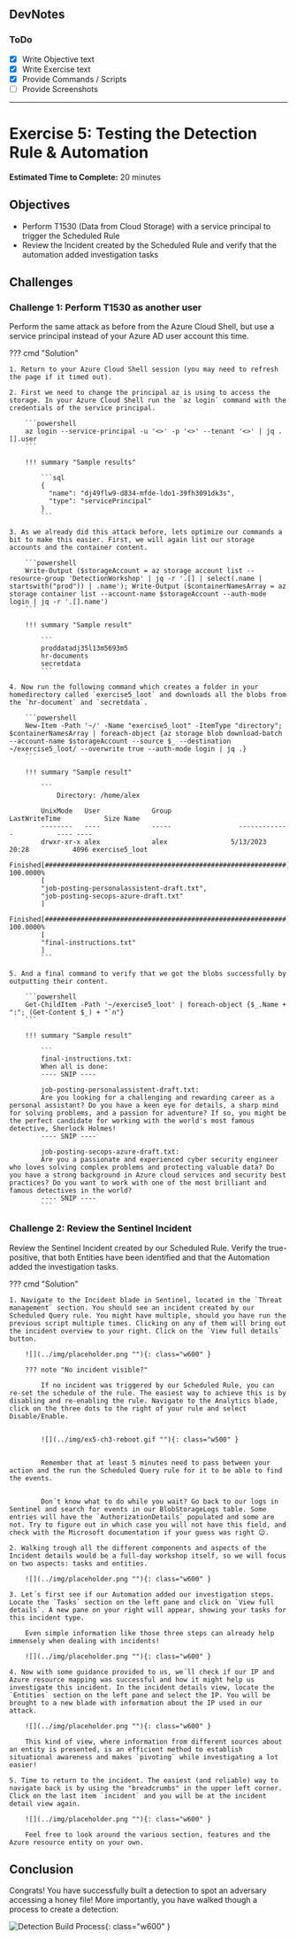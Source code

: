 ## DevNotes

### ToDo
- [X] Write Objective text
- [X] Write Exercise text
- [X] Provide Commands / Scripts
- [ ] Provide Screenshots

-----

# Exercise 5: Testing the Detection Rule & Automation

<!-- markdownlint-disable MD007 MD033-->

<!--Overriding style-->
<style>
  :root {
    --sans-primary-color: #880ED4;
}
</style>

**Estimated Time to Complete:** 20 minutes

## Objectives
* Perform T1530 (Data from Cloud Storage) with a service principal to trigger the Scheduled Rule
* Review the Incident created by the Scheduled Rule and verify that the automation added investigation tasks 

## Challenges

### Challenge 1: Perform T1530 as another user

Perform the same attack as before from the Azure Cloud Shell, but use a service principal instead of your Azure AD user account this time.

??? cmd "Solution"

    1. Return to your Azure Cloud Shell session (you may need to refresh the page if it timed out).

    2. First we need to change the principal az is using to access the storage. In your Azure Cloud Shell run the `az login` command with the credentials of the service principal. 

        ```powershell
        az login --service-principal -u '<>' -p '<>' --tenant '<>' | jq .[].user 
        ```

        !!! summary "Sample results"

            ```sql
            {
              "name": "dj49flw9-d834-mfde-ldo1-39fh3091dk3s",
              "type": "servicePrincipal"
            }
            ```

    3. As we already did this attack before, lets optimize our commands a bit to make this easier. First, we will again list our storage accounts and the container content.   

        ```powershell
        Write-Output ($storageAccount = az storage account list --resource-group 'DetectionWorkshop' | jq -r '.[] | select(.name | startswith("prod")) | .name'); Write-Output ($containerNamesArray = az storage container list --account-name $storageAccount --auth-mode login | jq -r '.[].name')
        ```

        !!! summary "Sample result"

            ```
            proddatadj35l13m5693m5
            hr-documents
            secretdata
            ```

    4. Now run the following command which creates a folder in your homedirectory called `exercise5_loot` and downloads all the blobs from the `hr-document` and `secretdata`.

        ```powershell
        New-Item -Path '~/' -Name "exercise5_loot" -ItemType "directory"; $containerNamesArray | foreach-object {az storage blob download-batch --account-name $storageAccount --source $_ --destination ~/exercise5_loot/ --overwrite true --auth-mode login | jq .}
        ```

        !!! summary "Sample result"

            ```
                Directory: /home/alex

            UnixMode   User             Group                 LastWriteTime           Size Name
            --------   ----             -----                 -------------           ---- ----
            drwxr-xr-x alex             alex                5/13/2023 20:28           4096 exercise5_loot
            Finished[#############################################################]  100.0000%
            [
            "job-posting-personalassistent-draft.txt",
            "job-posting-secops-azure-draft.txt"
            ]
            Finished[#############################################################]  100.0000%
            [
            "final-instructions.txt"
            ]
            ```

    5. And a final command to verify that we got the blobs successfully by outputting their content.

        ```powershell
        Get-ChildItem -Path '~/exercise5_loot' | foreach-object {$_.Name + ":"; (Get-Content $_) + "`n"}
        ```

        !!! summary "Sample result"

            ```
            final-instructions.txt:
            When all is done:
            ---- SNIP ----

            job-posting-personalassistent-draft.txt:
            Are you looking for a challenging and rewarding career as a personal assistant? Do you have a keen eye for details, a sharp mind for solving problems, and a passion for adventure? If so, you might be the perfect candidate for working with the world's most famous detective, Sherlock Holmes!
            ---- SNIP ----

            job-posting-secops-azure-draft.txt:
            Are you a passionate and experienced cyber security engineer who loves solving complex problems and protecting valuable data? Do you have a strong background in Azure cloud services and security best practices? Do you want to work with one of the most brilliant and famous detectives in the world?
            ---- SNIP ---- 
            ```

### Challenge 2: Review the Sentinel Incident

Review the Sentinel Incident created by our Scheduled Rule. Verify the true-positive, that both Entities have been identified and that the Automation added the investigation tasks.   

??? cmd "Solution"

    1. Navigate to the Incident blade in Sentinel, located in the `Threat management` section. You should see an incident created by our Scheduled Query rule. You might have multiple, should you have run the previous script multiple times. Clicking on any of them will bring out the incident overview to your right. Click on the `View full details` button.    

        ![](../img/placeholder.png ""){: class="w600" }

        ??? note "No incident visible?"
            
            If no incident was triggered by our Scheduled Rule, you can re-set the schedule of the rule. The easiest way to achieve this is by disabling and re-enabling the rule. Navigate to the Analytics blade, click on the three dots to the right of your rule and select Disable/Enable.


            ![](../img/ex5-ch3-reboot.gif ""){: class="w500" }


            Remember that at least 5 minutes need to pass between your action and the run the Scheduled Query rule for it to be able to find the events.


            Don´t know what to do while you wait? Go back to our logs in Sentinel and search for events in our BlobStorageLogs table. Some entries will have the `AuthorizationDetails` populated and some are not. Try to figure out in which case you will not have this field, and check with the Microsoft documentation if your guess was right 😉.

    2. Walking trough all the different components and aspects of the Incident details would be a full-day workshop itself, so we will focus on two aspects: tasks and entities.

        ![](../img/placeholder.png ""){: class="w600" }

    3. Let´s first see if our Automation added our investigation steps. Locate the `Tasks` section on the left pane and click on `View full details`. A new pane on your right will appear, showing your tasks for this incident type.

        Even simple information like those three steps can already help immensely when dealing with incidents!

        ![](../img/placeholder.png ""){: class="w600" }

    4. Now with some guidance provided to us, we´ll check if our IP and Azure resource mapping was successful and how it might help us investigate this incident. In the incident details view, locate the `Entities` section on the left pane and select the IP. You will be brought to a new blade with information about the IP used in our attack.

        ![](../img/placeholder.png ""){: class="w600" }

        This kind of view, where information from different sources about an entity is presented, is an efficient method to establish situational awareness and makes `pivoting` while investigating a lot easier!  

    5. Time to return to the incident. The easiest (and reliable) way to navigate back is by using the "breadcrumbs" in the upper left corner. Click on the last item `incident` and you will be at the incident detail view again.

        ![](../img/placeholder.png ""){: class="w600" }

        Feel free to look around the various section, features and the Azure resource entity on your own.    

## Conclusion

Congrats! You have successfully built a detection to spot an adversary accessing a honey file! More importantly, you have walked though a process to create a detection:

![Detection Build Process](../img/detection-build-process.png ""){: class="w600" }